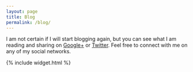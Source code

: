 ```yaml
---
layout: page
title: Blog
permalink: /blog/
---
```


I am not certain if I will start blogging again, but you can see what I am reading and sharing on <a href="https://plus.google.com/+Megan8" target="_blank">Google+</a> or <a href="https://twitter.com/megdna" target="_blank">Twitter</a>.  Feel free to connect with me on any of my social networks.

{% include widget.html %}